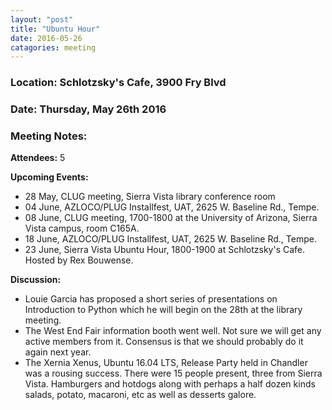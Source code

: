 ```yaml
---
layout: "post"
title: "Ubuntu Hour"
date: 2016-05-26
catagories: meeting
---
```


### Location: Schlotzsky's Cafe, 3900 Fry Blvd

### Date: Thursday, May 26th 2016

### Meeting Notes:

**Attendees:** 5

**Upcoming Events:**

 * 28 May, CLUG meeting, Sierra Vista library conference room
 * 04 June, AZLOCO/PLUG Installfest, UAT, 2625 W. Baseline Rd., Tempe.
 * 08 June,  CLUG meeting, 1700-1800 at the University of Arizona, Sierra Vista campus, room C165A.
 * 18 June,  AZLOCO/PLUG Installfest, UAT, 2625 W. Baseline Rd., Tempe.
 * 23 June,  Sierra Vista Ubuntu Hour, 1800-1900 at Schlotzsky's Cafe.  Hosted by Rex Bouwense.

**Discussion:**

 * Louie Garcia has proposed a short series of presentations on Introduction to Python which he will begin on the 28th at the library meeting.
 * The West End Fair information booth went well.  Not sure we will get any active members from it.  Consensus is that we should probably do it again next year.
 * The Xernia Xenus, Ubuntu 16.04 LTS, Release Party held in Chandler was a rousing success.  There were 15 people present, three from Sierra Vista.  Hamburgers and hotdogs along with perhaps a half dozen kinds salads, potato, macaroni, etc as well as desserts galore.
